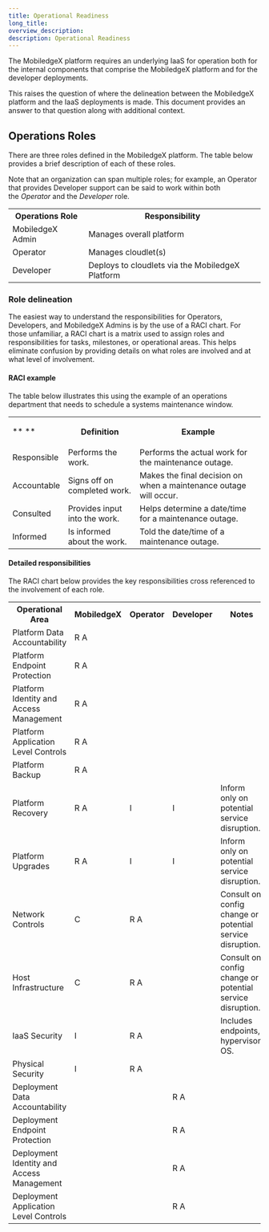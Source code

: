 ```yaml
---
title: Operational Readiness
long_title:
overview_description:
description: Operational Readiness
---
```


The MobiledgeX platform requires an underlying IaaS for operation both for the internal components that comprise the MobiledgeX platform and for the developer deployments.

This raises the question of where the delineation between the MobiledgeX platform and the IaaS deployments is made. This document provides an answer to that question along with additional context.

## Operations Roles

There are three roles defined in the MobiledgeX platform. The table below provides a brief description of each of these roles.

Note that an organization can span multiple roles; for example, an Operator that provides Developer support can be said to work within both the *Operator* and the *Developer* role.
<table>
<tbody>
<tr>
<th>Operations Role</th>
<th>Responsibility</th>
</tr>
<tr>
<td>MobiledgeX Admin</td>
<td>Manages overall platform</td>
</tr>
<tr>
<td>Operator</td>
<td>Manages cloudlet(s)</td>
</tr>
<tr>
<td>Developer</td>
<td>Deploys to cloudlets via the MobiledgeX Platform</td>
</tr>
</tbody>
</table>

### Role delineation

The easiest way to understand the responsibilities for Operators, Developers, and MobiledgeX Admins is by the use of a RACI chart. For those unfamiliar, a RACI chart is a matrix used to assign roles and responsibilities for tasks, milestones, or operational areas. This helps eliminate confusion by providing details on what roles are involved and at what level of involvement.

#### RACI example

The table below illustrates this using the example of an operations department that needs to schedule a systems maintenance window.
<table>
<tbody>
<tr>
<td colspan="1" rowspan="1">

** **
</td>
<th>Definition</th>
<th>Example</th>
</tr>
<tr>
<td>Responsible</td>
<td>Performs the work.</td>
<td>Performs the actual work for the maintenance outage.</td>
</tr>
<tr>
<td>Accountable</td>
<td>Signs off on completed work.</td>
<td>Makes the final decision on when a maintenance outage will occur.</td>
</tr>
<tr>
<td>Consulted</td>
<td>Provides input into the work.</td>
<td>Helps determine a date/time for a maintenance outage.</td>
</tr>
<tr>
<td>Informed</td>
<td>Is informed about the work.</td>
<td>Told the date/time of a maintenance outage.</td>
</tr>
</tbody>
</table>

#### Detailed responsibilities

The RACI chart below provides the key responsibilities cross referenced to the involvement of each role.
<table>
<tbody>
<tr>
<th>Operational Area</th>
<th>MobiledgeX</th>
<th>Operator</th>
<th>Developer</th>
<th>Notes</th>
</tr>
<tr>
<td>Platform Data Accountability</td>
<td>R A</td>
<td> </td>
<td> </td>
<td> </td>
</tr>
<tr>
<td>Platform Endpoint Protection</td>
<td>R A</td>
<td> </td>
<td> </td>
<td> </td>
</tr>
<tr>
<td>Platform Identity and Access Management</td>
<td>R A</td>
<td> </td>
<td> </td>
<td> </td>
</tr>
<tr>
<td>Platform Application Level Controls</td>
<td>R A</td>
<td> </td>
<td> </td>
<td> </td>
</tr>
<tr>
<td>Platform Backup</td>
<td>R A</td>
<td> </td>
<td> </td>
<td> </td>
</tr>
<tr>
<td>Platform Recovery</td>
<td>R A</td>
<td>I</td>
<td>I</td>
<td>Inform only on potential service disruption.</td>
</tr>
<tr>
<td>Platform Upgrades</td>
<td>R A</td>
<td>I</td>
<td>I</td>
<td>Inform only on potential service disruption.</td>
</tr>
<tr>
<td>Network Controls</td>
<td>C</td>
<td>R A</td>
<td> </td>
<td>Consult on config change or potential service disruption.</td>
</tr>
<tr>
<td>Host Infrastructure</td>
<td>C</td>
<td>R A</td>
<td> </td>
<td>Consult on config change or potential service disruption.</td>
</tr>
<tr>
<td>IaaS Security</td>
<td>I</td>
<td>R A</td>
<td> </td>
<td>Includes endpoints, hypervisor, OS.</td>
</tr>
<tr>
<td>Physical Security</td>
<td>I</td>
<td>R A</td>
<td> </td>
<td> </td>
</tr>
<tr>
<td>Deployment Data Accountability</td>
<td> </td>
<td> </td>
<td>R A</td>
<td> </td>
</tr>
<tr>
<td>Deployment Endpoint Protection</td>
<td> </td>
<td> </td>
<td>R A</td>
<td> </td>
</tr>
<tr>
<td>Deployment Identity and Access Management</td>
<td> </td>
<td> </td>
<td>R A</td>
<td> </td>
</tr>
<tr>
<td>Deployment Application Level Controls</td>
<td> </td>
<td> </td>
<td>R A</td>
<td> </td>
</tr>
</tbody>
</table>

